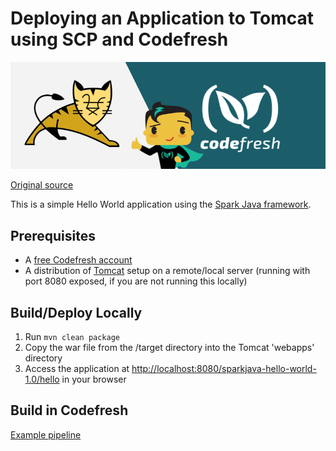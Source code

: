 # Deploying an Application to Tomcat using SCP and Codefresh
![tomcat-and-codefresh](tomcat-and-codefresh.png)

[Original source](https://github.com/kliakos/sparkjava-war-example)

This is a simple Hello World application using the [Spark Java framework](http://sparkjava.com/).

## Prerequisites

- A [free Codefresh account](https://codefresh.io/docs/docs/getting-started/create-a-codefresh-account/)
- A distribution of [Tomcat](https://tomcat.apache.org/download-90.cgi) setup on a remote/local server (running with port 8080 exposed, if you are not running this locally)

## Build/Deploy Locally

1. Run `mvn clean package`
2. Copy the war file from the /target directory into the Tomcat 'webapps' directory
3. Access the application at [http://localhost:8080/sparkjava-hello-world-1.0/hello](http://localhost:8080/sparkjava-hello-world-1.0/hello) in your browser

## Build in Codefresh

[Example pipeline](codefresh.yml)
